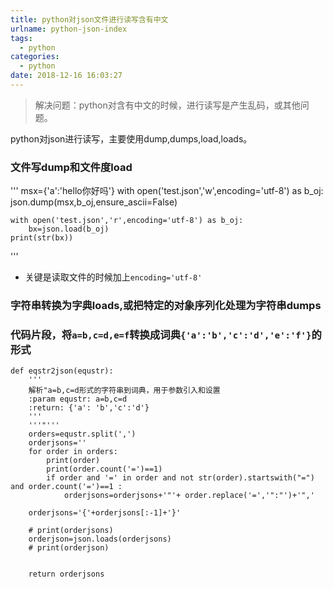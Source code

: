 ```yaml
---
title: python对json文件进行读写含有中文
urlname: python-json-index
tags:
  - python
categories:
  - python
date: 2018-12-16 16:03:27
---
```

<!-- Hexo daybreak git vb.net 健康 博客设置 网络日志 软件列表 魔法书签 -->
<!--![图]() -->
<!--[]() -->

> 解决问题：python对含有中文的时候，进行读写是产生乱码，或其他问题。

<!-- more -->

python对json进行读写，主要使用dump,dumps,load,loads。


### 文件写dump和文件度load

'''
    msx={'a':'hello你好吗'}
    with open('test.json','w',encoding='utf-8') as b_oj:
        json.dump(msx,b_oj,ensure_ascii=False)

    with open('test.json','r',encoding='utf-8') as b_oj:
        bx=json.load(b_oj)
    print(str(bx))

'''

- 关键是读取文件的时候加上`encoding='utf-8'`

### 字符串转换为字典loads,或把特定的对象序列化处理为字符串dumps

### 代码片段，将`a=b,c=d,e=f`转换成词典`{'a':'b','c':'d','e':'f'}`的形式
```
def eqstr2json(equstr):
    '''
    解析"a=b,c=d形式的字符串到词典，用于参数引入和设置
    :param equstr: a=b,c=d
    :return: {'a': 'b','c':'d'} 
    '''
    '''"'''
    orders=equstr.split(',')
    orderjsons=''
    for order in orders:
        print(order)
        print(order.count('=')==1)
        if order and '=' in order and not str(order).startswith("=") and order.count('=')==1 :
            orderjsons=orderjsons+'"'+ order.replace('=','":"')+'",'

    orderjsons='{'+orderjsons[:-1]+'}'

    # print(orderjsons)
    orderjson=json.loads(orderjsons)
    # print(orderjson)


    return orderjsons
```
